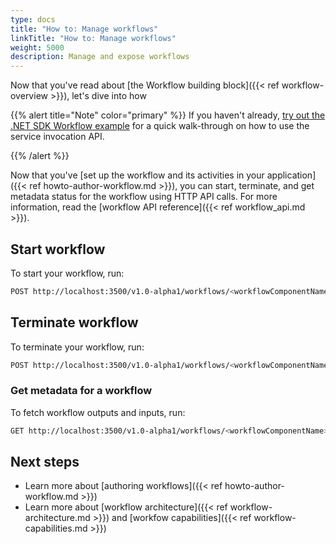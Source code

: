 ```yaml
---
type: docs
title: "How to: Manage workflows"
linkTitle: "How to: Manage workflows"
weight: 5000
description: Manage and expose workflows
---
```


Now that you've read about [the Workflow building block]({{< ref workflow-overview >}}), let's dive into how 

{{% alert title="Note" color="primary" %}}
 If you haven't already, [try out the .NET SDK Workflow example](https://github.com/dapr/dotnet-sdk/tree/master/examples/Workflow) for a quick walk-through on how to use the service invocation API.

{{% /alert %}}

Now that you've [set up the workflow and its activities in your application]({{< ref howto-author-workflow.md >}}), you can start, terminate, and get metadata status for the workflow using HTTP API calls. For more information, read the [workflow API reference]({{< ref workflow_api.md >}}).

## Start workflow

To start your workflow, run:

```bash
POST http://localhost:3500/v1.0-alpha1/workflows/<workflowComponentName>/<workflowName>/<instanceId>/start
```

## Terminate workflow

To terminate your workflow, run:

```bash
POST http://localhost:3500/v1.0-alpha1/workflows/<workflowComponentName>/<instanceId>/terminate
```

### Get metadata for a workflow

To fetch workflow outputs and inputs, run:

```bash
GET http://localhost:3500/v1.0-alpha1/workflows/<workflowComponentName>/<workflowName>/<instanceId>
```

## Next steps

- Learn more about [authoring workflows]({{< ref howto-author-workflow.md >}})
- Learn more about [workflow architecture]({{< ref workflow-architecture.md >}}) and [workfow capabilities]({{< ref workflow-capabilities.md >}})


